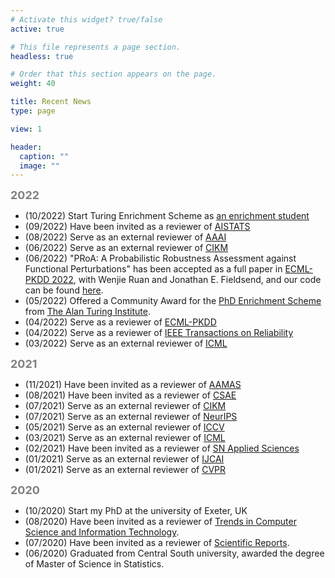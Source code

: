 ```yaml
---
# Activate this widget? true/false
active: true

# This file represents a page section.
headless: true

# Order that this section appears on the page.
weight: 40

title: Recent News
type: page

view: 1

header:
  caption: ""
  image: ""
---
```

<b><font size=4 color=grey >2022</font></b>
- (10/2022) Start Turing Enrichment Scheme as [an enrichment student](https://www.turing.ac.uk/people/enrichment-students/tianle-zhang)
- (09/2022) Have been invited as a reviewer of [AISTATS](http://aistats.org/aistats2023)
- (08/2022) Serve as an external reviewer of [AAAI](https://aaai.org/Conferences/AAAI-23/)
- (06/2022) Serve as an external reviewer of [CIKM](https://www.cikm2022.org/)
- (06/2022) "PRoA: A Probabilistic Robustness Assessment against Functional Perturbations" has been accepted as a full paper in [ECML-PKDD 2022](https://2022.ecmlpkdd.org/), with Wenjie Ruan and Jonathan E. Fieldsend, and our code can be found [here](https://github.com/TrustAI/PRoA).
- (05/2022) Offered a Community Award for the [PhD Enrichment Scheme](https://www.turing.ac.uk/work-turing/studentships/enrichment) from [The Alan Turing Institute](https://www.turing.ac.uk/).
- (04/2022) Serve as a reviewer of [ECML-PKDD](https://2022.ecmlpkdd.org/)
- (04/2022) Serve as a reviewer of [IEEE Transactions on Reliability](https://ieeexplore.ieee.org/xpl/RecentIssue.jsp?punumber=24)
- (03/2022) Serve as an external reviewer of [ICML](https://icml.cc/Conferences/2022)

<b><font size=4 color=grey >2021</font></b>
- (11/2021) Have been invited as a reviewer of [AAMAS](https://aamas2022-conference.auckland.ac.nz/)
- (08/2021) Have been invited as a reviewer of [CSAE](http://www.csaeconf.org/CFP.aspx)
- (07/2021) Serve as an external reviewer of [CIKM](https://www.cikm2021.org/)
- (07/2021) Serve as an external reviewer of [NeurIPS](https://nips.cc/Conferences/2021)
- (05/2021) Serve as an external reviewer of [ICCV](https://iccv2021.thecvf.com/home)
- (03/2021) Serve as an external reviewer of [ICML](https://icml.cc/Conferences/2021)
- (02/2021) Have been invited as a reviewer of [SN Applied Sciences](https://www.springer.com/journal/42452)
- (01/2021) Serve as an external reviewer of [IJCAI](https://ijcai-21.org/)
- (01/2021) Serve as an external reviewer of [CVPR](https://cvpr2021.thecvf.com/)

<b><font size=4 color=grey >2020</font></b>
- (10/2020) Start my PhD at the university of Exeter, UK
- (08/2020) Have been invited as a reviewer of [Trends in Computer Science and Information Technology](http://www.peertechz.com/journals/trends-in-computer-science-and-information-technology).
- (07/2020) Have been invited as a reviewer of [Scientific Reports](https://www.nature.com/srep/).
- (06/2020) Graduated from Central South university, awarded the degree of Master of Science in Statistics.

